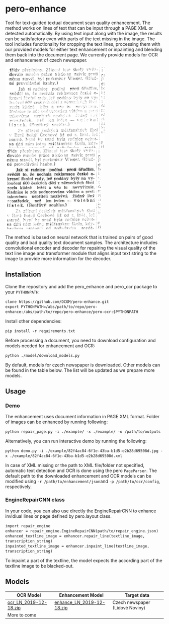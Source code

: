 # pero-enhance

Tool for text-guided textual document scan quality enhancement. The method works on lines of text that can be input through a PAGE XML or detected automatically. By using text input along with the image, the results can be satisfactory even with parts of the text missing in the image. The tool includes functionality for cropping the text lines, processing them with our provided models for either text enhancement or inpainting and blending them back into the document page. We currently provide models for OCR and enhancement of czech newspaper.

<img src="images/orig.png" height="256"> <img src="images/enhanced_correct.png" height="256">

The method is based on neural network that is trained on pairs of good quality and bad quality text document samples. The architecture includes convolutional encoder and decoder for repairing the visual quality of the text line image and transformer module that aligns input text string to the image to provide more information for the decoder.

## Installation
Clone the repository and add the pero_enhance and pero_ocr package to your `PYTHONPATH`:
```
clone https://github.com/DCGM/pero-enhance.git
export PYTHONPATH=/abs/path/to/repo/pero-enhance:/abs/path/to/repo/pero-enhance/pero-ocr:$PYTHONPATH
```
Install other dependencies:
```
pip install -r requirements.txt
```
Before processing a document, you need to download configuration and models needed for enhancement and OCR: 
```
python ./model/download_models.py
```
By default, models for czech newspaper is downloaded. Other models can be found in the table below. The list will be updated as we prepare more models.

## Usage
### Demo
The enhancement uses document information in PAGE XML format. Folder of images can be enhanced by running following:
```
python repair_page.py -i ./example/ -x ./example/ -o /path/to/outputs
```
Alternatively, you can run interactive demo by running the following:
```
python demo.py -i ./example/82f4ac84-6f1e-43ba-b1d5-e2b28d69508d.jpg -x ./example/82f4ac84-6f1e-43ba-b1d5-e2b28d69508d.xml
```
In case of XML missing or the path to XML file/folder not specified, automatic text detection and OCR is done using the pero `PageParser`. The default path to the downloaded enhancement and OCR models can be modified using `-r /path/to/enhancement/json`and `-p /path/to/ocr/config`, respectively. 

### EngineRepairCNN class
In your code, you can also use directly the EngineRepairCNN to enhance invidiual lines or page defined by pero.layout class.
```
import repair_engine
enhancer = repair_engine.EngineRepairCNN(path/to/repair_engine.json)
enhanced_textline_image = enhancer.repair_line(textline_image, transcription_string)
inpainted_textline_image = enhancer.inpaint_line(textline_image, transcription_string)
```
To inpaint a part of the textline, the model expects the according part of the textline image to be blacked-out.

## Models

 | OCR Model | Enhancement Model | Target data |
 | --- | --- | --- |
 | [ocr_LN_2019-12-18.zip](http://www.fit.vutbr.cz/~ihradis/pero-models/ocr_LN_2019-12-18.zip) | [enhance_LN_2019-12-18.zip](http://www.fit.vutbr.cz/~ihradis/pero-models/enhance_LN_2019-12-18.zip) | Czech newspaper (Lidové Noviny) |
 | More to come | | |
